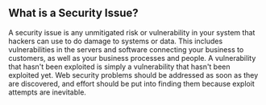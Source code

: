 ## What is a Security Issue?
A security issue is any unmitigated risk or vulnerability in your system that hackers can use to do damage to systems or data. This includes vulnerabilities in the servers and software connecting your business to customers, as well as your business processes and people. A vulnerability that hasn't been exploited is simply a vulnerability that hasn't been exploited yet. Web security problems should be addressed as soon as they are discovered, and effort should be put into finding them because exploit attempts are inevitable. 
